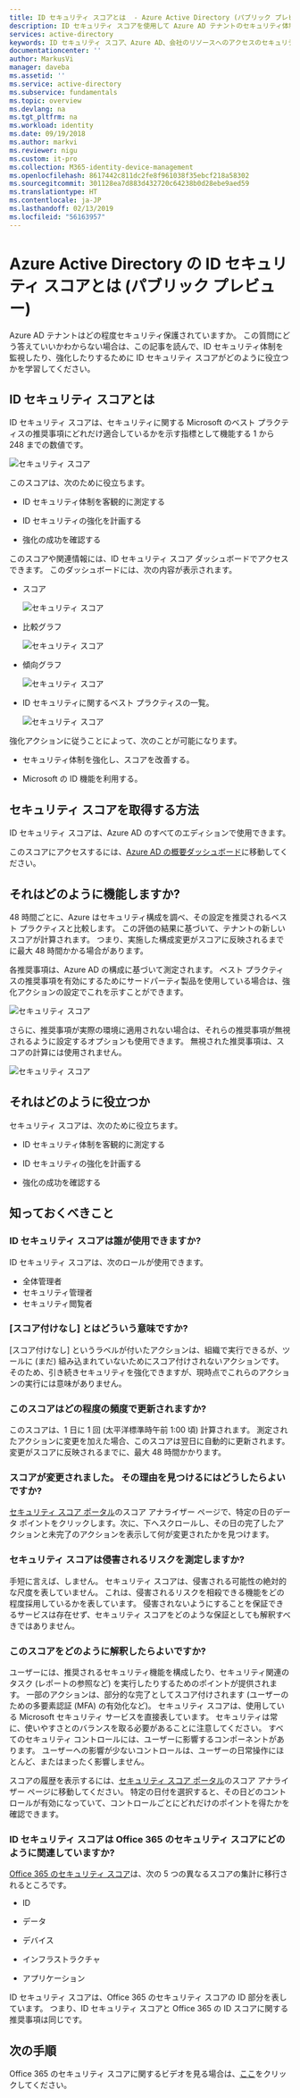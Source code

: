 ```yaml
---
title: ID セキュリティ スコアとは  - Azure Active Directory (パブリック プレビュー) | Microsoft Docs
description: ID セキュリティ スコアを使用して Azure AD テナントのセキュリティ体制を強化する方法に関する手順です。
services: active-directory
keywords: ID セキュリティ スコア、Azure AD、会社のリソースへのアクセスのセキュリティ保護
documentationcenter: ''
author: MarkusVi
manager: daveba
ms.assetid: ''
ms.service: active-directory
ms.subservice: fundamentals
ms.topic: overview
ms.devlang: na
ms.tgt_pltfrm: na
ms.workload: identity
ms.date: 09/19/2018
ms.author: markvi
ms.reviewer: nigu
ms.custom: it-pro
ms.collection: M365-identity-device-management
ms.openlocfilehash: 8617442c811dc2fe8f961038f35ebcf218a58302
ms.sourcegitcommit: 301128ea7d883d432720c64238b0d28ebe9aed59
ms.translationtype: HT
ms.contentlocale: ja-JP
ms.lasthandoff: 02/13/2019
ms.locfileid: "56163957"
---
```

# <a name="what-is-the-identity-secure-score-in-azure-active-directory-public-preview"></a>Azure Active Directory の ID セキュリティ スコアとは (パブリック プレビュー)

Azure AD テナントはどの程度セキュリティ保護されていますか。 この質問にどう答えていいかわからない場合は、この記事を読んで、ID セキュリティ体制を監視したり、強化したりするために ID セキュリティ スコアがどのように役立つかを学習してください。 

## <a name="what-is-an-identity-secure-score"></a>ID セキュリティ スコアとは

ID セキュリティ スコアは、セキュリティに関する Microsoft のベスト プラクティスの推奨事項にどれだけ適合しているかを示す指標として機能する 1 から 248 までの数値です。


![セキュリティ スコア](./media/identity-secure-score/01.png)



このスコアは、次のために役立ちます。

- ID セキュリティ体制を客観的に測定する

- ID セキュリティの強化を計画する

- 強化の成功を確認する 


このスコアや関連情報には、ID セキュリティ スコア ダッシュボードでアクセスできます。 このダッシュボードには、次の内容が表示されます。

- スコア

    ![セキュリティ スコア](./media/identity-secure-score/02.png)

- 比較グラフ

    ![セキュリティ スコア](./media/identity-secure-score/03.png)

- 傾向グラフ

    ![セキュリティ スコア](./media/identity-secure-score/04.png)

- ID セキュリティに関するベスト プラクティスの一覧。 

    ![セキュリティ スコア](./media/identity-secure-score/05.png)


強化アクションに従うことによって、次のことが可能になります。

- セキュリティ体制を強化し、スコアを改善する。
 
- Microsoft の ID 機能を利用する。 



## <a name="how-do-i-get-my-secure-score"></a>セキュリティ スコアを取得する方法

ID セキュリティ スコアは、Azure AD のすべてのエディションで使用できます。

このスコアにアクセスするには、[Azure AD の概要ダッシュボード](https://portal.azure.com/#blade/Microsoft_AAD_IAM/ActiveDirectoryMenuBlade/IdentitySecureScore)に移動してください。



## <a name="how-does-it-work"></a>それはどのように機能しますか?

48 時間ごとに、Azure はセキュリティ構成を調べ、その設定を推奨されるベスト プラクティスと比較します。 この評価の結果に基づいて、テナントの新しいスコアが計算されます。 つまり、実施した構成変更がスコアに反映されるまでに最大 48 時間かかる場合があります。 

各推奨事項は、Azure AD の構成に基づいて測定されます。 ベスト プラクティスの推奨事項を有効にするためにサードパーティ製品を使用している場合は、強化アクションの設定でこれを示すことができます。

![セキュリティ スコア](./media/identity-secure-score/07.png)


さらに、推奨事項が実際の環境に適用されない場合は、それらの推奨事項が無視されるように設定するオプションも使用できます。 無視された推奨事項は、スコアの計算には使用されません。 
 
![セキュリティ スコア](./media/identity-secure-score/06.png)



## <a name="how-does-it-help-me"></a>それはどのように役立つか

セキュリティ スコアは、次のために役立ちます。

- ID セキュリティ体制を客観的に測定する

- ID セキュリティの強化を計画する

- 強化の成功を確認する



## <a name="what-you-should-know"></a>知っておくべきこと

### <a name="who-can-use-the-identity-secure-score"></a>ID セキュリティ スコアは誰が使用できますか?

ID セキュリティ スコアは、次のロールが使用できます。

- 全体管理者
- セキュリティ管理者 
- セキュリティ閲覧者 

### <a name="what-does-not-scored-mean"></a>[スコア付けなし] とはどういう意味ですか?

[スコア付けなし] というラベルが付いたアクションは、組織で実行できるが、ツールに (まだ) 組み込まれていないためにスコア付けされないアクションです。 そのため、引き続きセキュリティを強化できますが、現時点でこれらのアクションの実行には意味がありません。

### <a name="how-often-is-my-score-updated"></a>このスコアはどの程度の頻度で更新されますか?

このスコアは、1 日に 1 回 (太平洋標準時午前 1:00 頃) 計算されます。 測定されたアクションに変更を加えた場合、このスコアは翌日に自動的に更新されます。 変更がスコアに反映されるまでに、最大 48 時間かかります。


### <a name="my-score-changed-how-do-i-figure-out-why"></a>スコアが変更されました。 その理由を見つけるにはどうしたらよいですか?

[セキュリティ スコア ポータル](https://securescore.microsoft.com/#!/score)のスコア アナライザー ページで、特定の日のデータ ポイントをクリックします。次に、下へスクロールし、その日の完了したアクションと未完了のアクションを表示して何が変更されたかを見つけます。

### <a name="does-the-secure-score-measure-my-risk-of-getting-breached"></a>セキュリティ スコアは侵害されるリスクを測定しますか?

手短に言えば、しません。 セキュリティ スコアは、侵害される可能性の絶対的な尺度を表していません。 これは、侵害されるリスクを相殺できる機能をどの程度採用しているかを表しています。 侵害されないようにすることを保証できるサービスは存在せず、セキュリティ スコアをどのような保証としても解釈すべきではありません。

### <a name="how-should-i-interpret-my-score"></a>このスコアをどのように解釈したらよいですか?

ユーザーには、推奨されるセキュリティ機能を構成したり、セキュリティ関連のタスク (レポートの参照など) を実行したりするためのポイントが提供されます。 一部のアクションは、部分的な完了としてスコア付けされます (ユーザーのための多要素認証 (MFA) の有効化など)。 セキュリティ スコアは、使用している Microsoft セキュリティ サービスを直接表しています。 セキュリティは常に、使いやすさとのバランスを取る必要があることに注意してください。 すべてのセキュリティ コントロールには、ユーザーに影響するコンポーネントがあります。 ユーザーへの影響が少ないコントロールは、ユーザーの日常操作にほとんど、またはまったく影響しません。

スコアの履歴を表示するには、[セキュリティ スコア ポータル](https://securescore.microsoft.com/#!/score)のスコア アナライザー ページに移動してください。 特定の日付を選択すると、その日どのコントロールが有効になっていて、コントロールごとにどれだけのポイントを得たかを確認できます。


### <a name="how-does-the-identity-secure-score-relate-to-the-office-365-secure-score"></a>ID セキュリティ スコアは Office 365 のセキュリティ スコアにどのように関連していますか? 

[Office 365 のセキュリティ スコア](https://docs.microsoft.com/office365/securitycompliance/office-365-secure-score)は、次の 5 つの異なるスコアの集計に移行されるところです。

- ID

- データ

- デバイス

- インフラストラクチャ

- アプリケーション

ID セキュリティ スコアは、Office 365 のセキュリティ スコアの ID 部分を表しています。 つまり、ID セキュリティ スコアと Office 365 の ID スコアに関する推奨事項は同じです。 


## <a name="next-steps"></a>次の手順

Office 365 のセキュリティ スコアに関するビデオを見る場合は、[ここ](https://www.youtube.com/watch?v=jzfpDJ9Kg-A)をクリックしてください。
 
